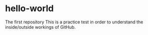 # hello-world
The first repository 
This is a practice test in order to understand the inside/outside workings of GitHub. 
